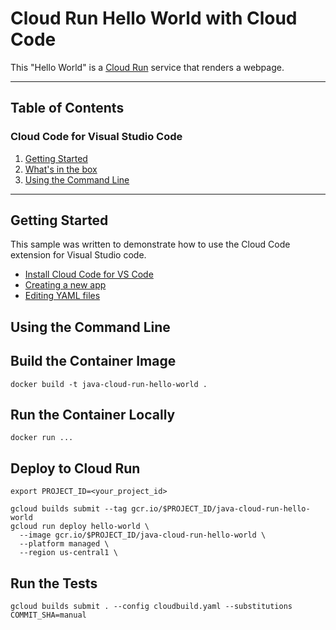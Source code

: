 # Cloud Run Hello World with Cloud Code

This "Hello World" is a [Cloud Run](https://cloud.google.com/run/docs) service that renders a webpage.

----
## Table of Contents

### Cloud Code for Visual Studio Code

1. [Getting Started](#getting-started])
2. [What's in the box](https://cloud.google.com/code/docs/vscode/quickstart#whats_in_the_box)
3. [Using the Command Line](#using-the-command-line)

----

## Getting Started

This sample was written to demonstrate how to use the Cloud Code extension for Visual Studio code.

* [Install Cloud Code for VS Code](https://cloud.google.com/code/docs/vscode/install)
* [Creating a new app](https://cloud.google.com/code/docs/vscode/creating-an-application)
* [Editing YAML files](https://cloud.google.com/code/docs/vscode/yaml-editing)

## Using the Command Line

## Build the Container Image

```
docker build -t java-cloud-run-hello-world .
```

## Run the Container Locally

```
docker run ...
```

## Deploy to Cloud Run

```
export PROJECT_ID=<your_project_id>
```

```
gcloud builds submit --tag gcr.io/$PROJECT_ID/java-cloud-run-hello-world
gcloud run deploy hello-world \
  --image gcr.io/$PROJECT_ID/java-cloud-run-hello-world \
  --platform managed \
  --region us-central1 \
```

## Run the Tests

```
gcloud builds submit . --config cloudbuild.yaml --substitutions COMMIT_SHA=manual
```
